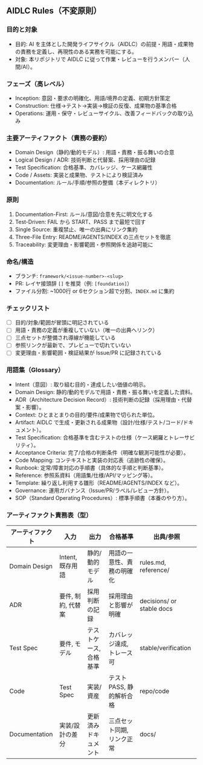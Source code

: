 ## AIDLC Rules（不変原則）

### 目的と対象
- 目的: AI を主体とした開発ライフサイクル（AIDLC）の前提・用語・成果物の責務を定義し、再現性のある実務を可能にする。
- 対象: 本リポジトリで AIDLC に従って作業・レビューを行うメンバー（人間/AI）。

### フェーズ（高レベル）
- Inception: 意図・要求の明確化、用語/境界の定義、初期方針策定
- Construction: 仕様→テスト→実装→検証の反復、成果物の基準合格
- Operations: 運用・保守・レビューサイクル、改善フィードバックの取り込み

### 主要アーティファクト（責務の要約）
- Domain Design（静的/動的モデル）: 用語・責務・振る舞いの合意
- Logical Design / ADR: 技術判断と代替案、採用理由の記録
- Test Specification: 合格基準、カバレッジ、ケース網羅性
- Code / Assets: 実装と成果物、テストにより検証済み
- Documentation: ルール/手順/参照の整備（本ディレクトリ）

### 原則
1) Documentation-First: ルール/意図/合意を先に明文化する
2) Test-Driven: FAIL から START、PASS まで最短で回す
3) Single Source: 重複禁止、唯一の出典にリンク集約
4) Three-File Entry: README/AGENTS/INDEX の三点セットを徹底
5) Traceability: 変更理由・影響範囲・参照関係を追跡可能に

### 命名/構造
- ブランチ: `framework/<issue-number>-<slug>`
- PR: レイヤ接頭辞 `[]` を推奨（例: `[foundation]`）
- ファイル分割: ~1000行 or 6セクション超で分割、`INDEX.md` に集約

### チェックリスト
- [ ] 目的/対象/範囲が冒頭に明記されている
- [ ] 用語・責務の定義が重複していない（唯一の出典へリンク）
- [ ] 三点セットが整備され導線が機能している
- [ ] 参照リンクが最新で、プレビューで切れていない
- [ ] 変更理由・影響範囲・検証結果が Issue/PR に記録されている

### 用語集（Glossary）
- Intent（意図）: 取り組む目的・達成したい価値の明示。
- Domain Design: 静的/動的モデルで用語・責務・振る舞いを定義した資料。
- ADR（Architecture Decision Record）: 技術判断の記録（採用理由・代替案・影響）。
- Context: ひとまとまりの目的/要件/成果物で切られた単位。
- Artifact: AIDLC で生成・更新される成果物（設計/仕様/テスト/コード/ドキュメント）。
- Test Specification: 合格基準を含むテストの仕様（ケース網羅とトレーサビリティ）。
- Acceptance Criteria: 完了/合格の判断条件（明確な観測可能性が必要）。
- Code Mapping: コンテキストと実装の対応表（追跡性の確保）。
- Runbook: 定常/障害対応の手順書（具体的な手順と判断基準）。
- Reference: 参照系資料（用語集/仕様/API/マッピング等）。
- Template: 繰り返し利用する雛形（README/AGENTS/INDEX など）。
- Governance: 運用ガバナンス（Issue/PR/ラベル/レビュー方針）。
- SOP（Standard Operating Procedures）: 標準手順書（本番のやり方）。

### アーティファクト責務表（型）
| アーティファクト | 入力 | 出力 | 合格基準 | 出典/参照 |
|---|---|---|---|---|
| Domain Design | Intent, 既存用語 | 静的/動的モデル | 用語の一意性、責務の明確化 | rules.md, reference/ |
| ADR | 要件, 制約, 代替案 | 採用判断の記録 | 採用理由と影響が明確 | decisions/ or stable docs |
| Test Spec | 要件, モデル | テストケース, 合格基準 | カバレッジ達成, トレース可 | stable/verification |
| Code | Test Spec | 実装/資産 | テストPASS, 静的解析合格 | repo/code |
| Documentation | 実装/設計の差分 | 更新済みドキュメント | 三点セット同期, リンク正常 | docs/ |

